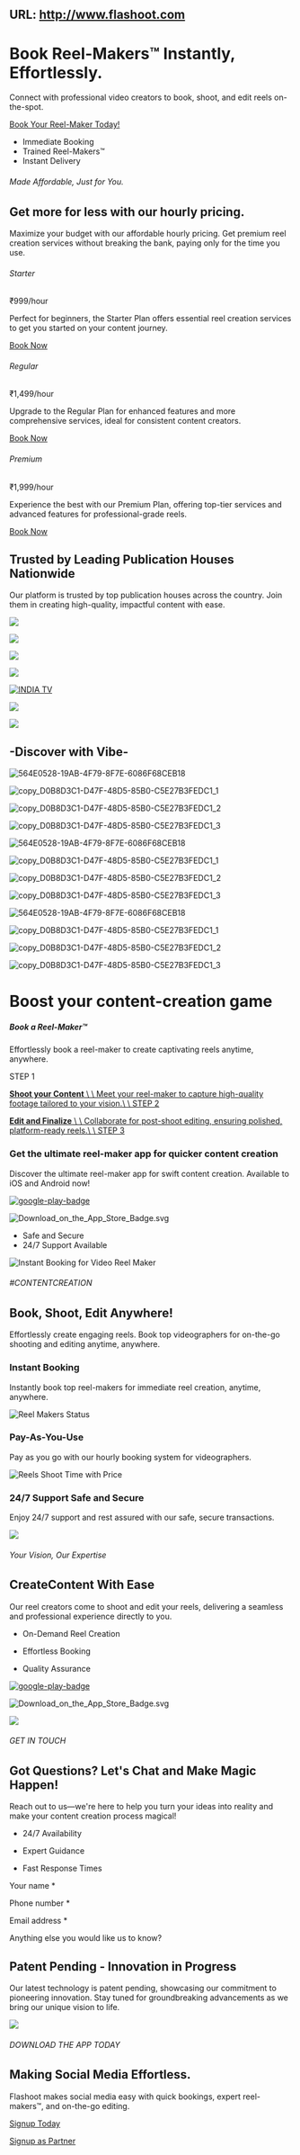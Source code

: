 URL: http://www.flashoot.com
---
# Book Reel-Makers™   Instantly, Effortlessly.

Connect with professional video creators to book, shoot, and edit reels on-the-spot.

[Book Your Reel-Maker Today!](https://flashoot.com/pricing/)

- Immediate Booking
- Trained Reel-Makers™
- Instant Delivery

###### Made Affordable, Just for You.

## Get more for less   with our hourly pricing.

Maximize your budget with our affordable hourly pricing. Get premium reel creation services without breaking the bank, paying only for the time you use.

###### Starter

₹999/hour

Perfect for beginners, the Starter Plan offers essential reel creation services to get you started on your content journey.

[Book Now](https://rzp.io/l/flashoot.starterplan)

###### Regular

₹1,499/hour

Upgrade to the Regular Plan for enhanced features and more comprehensive services, ideal for consistent content creators.

[Book Now](https://rzp.io/l/tphOKCnW)

###### Premium

₹1,999/hour

Experience the best with our Premium Plan, offering top-tier services and advanced features for professional-grade reels.

[Book Now](https://rzp.io/l/8ScfKEtb)

## Trusted by Leading Publication Houses Nationwide

Our platform is trusted by top publication houses across the country. Join them in creating high-quality, impactful content with ease.

[![](https://flashoot.com/wp-content/uploads/2024/07/947e405ff7b832e61e4c1de5913f51a3.png)](https://flashoot.com/#)

[![](https://flashoot.com/wp-content/uploads/2024/07/unnamed.png)](https://flashoot.com/#)

[![](https://flashoot.com/wp-content/uploads/2024/07/midday.png)](https://flashoot.com/#)

[![](https://flashoot.com/wp-content/uploads/2024/07/Hindustan-Times-Logo-PNG-03118.png)](https://flashoot.com/#)

[![INDIA TV](https://flashoot.com/wp-content/uploads/2024/07/8-1.png)](https://flashoot.com/#)

[![](https://flashoot.com/wp-content/uploads/2024/07/logo.png)](https://flashoot.com/#)

[![](https://flashoot.com/wp-content/uploads/2024/07/Zee_news.svg.png)](https://flashoot.com/#)

## -Discover with Vibe\-

![564E0528-19AB-4F79-8F7E-6086F68CEB18](https://flashoot.com/wp-content/uploads/2024/07/564E0528-19AB-4F79-8F7E-6086F68CEB18.gif)

![copy_D0B8D3C1-D47F-48D5-85B0-C5E27B3FEDC1_1](https://flashoot.com/wp-content/uploads/2024/07/copy_D0B8D3C1-D47F-48D5-85B0-C5E27B3FEDC1_1.gif)

![copy_D0B8D3C1-D47F-48D5-85B0-C5E27B3FEDC1_2](https://flashoot.com/wp-content/uploads/2024/07/copy_D0B8D3C1-D47F-48D5-85B0-C5E27B3FEDC1_2.gif)

![copy_D0B8D3C1-D47F-48D5-85B0-C5E27B3FEDC1_3](https://flashoot.com/wp-content/uploads/2024/07/copy_D0B8D3C1-D47F-48D5-85B0-C5E27B3FEDC1_3.gif)

![564E0528-19AB-4F79-8F7E-6086F68CEB18](https://flashoot.com/wp-content/uploads/2024/07/564E0528-19AB-4F79-8F7E-6086F68CEB18.gif)

![copy_D0B8D3C1-D47F-48D5-85B0-C5E27B3FEDC1_1](https://flashoot.com/wp-content/uploads/2024/07/copy_D0B8D3C1-D47F-48D5-85B0-C5E27B3FEDC1_1.gif)

![copy_D0B8D3C1-D47F-48D5-85B0-C5E27B3FEDC1_2](https://flashoot.com/wp-content/uploads/2024/07/copy_D0B8D3C1-D47F-48D5-85B0-C5E27B3FEDC1_2.gif)

![copy_D0B8D3C1-D47F-48D5-85B0-C5E27B3FEDC1_3](https://flashoot.com/wp-content/uploads/2024/07/copy_D0B8D3C1-D47F-48D5-85B0-C5E27B3FEDC1_3.gif)

![564E0528-19AB-4F79-8F7E-6086F68CEB18](https://flashoot.com/wp-content/uploads/2024/07/564E0528-19AB-4F79-8F7E-6086F68CEB18.gif)

![copy_D0B8D3C1-D47F-48D5-85B0-C5E27B3FEDC1_1](https://flashoot.com/wp-content/uploads/2024/07/copy_D0B8D3C1-D47F-48D5-85B0-C5E27B3FEDC1_1.gif)

![copy_D0B8D3C1-D47F-48D5-85B0-C5E27B3FEDC1_2](https://flashoot.com/wp-content/uploads/2024/07/copy_D0B8D3C1-D47F-48D5-85B0-C5E27B3FEDC1_2.gif)

![copy_D0B8D3C1-D47F-48D5-85B0-C5E27B3FEDC1_3](https://flashoot.com/wp-content/uploads/2024/07/copy_D0B8D3C1-D47F-48D5-85B0-C5E27B3FEDC1_3.gif)

# Boost your content-creation game

##### Book a Reel-Maker™

Effortlessly book a reel-maker to create captivating reels anytime, anywhere.

STEP 1

[**Shoot your Content** \\
\\
Meet your reel-maker to capture high-quality footage tailored to your vision.\\
\\
STEP 2](https://flashoot.com/#)

[**Edit and Finalize** \\
\\
Collaborate for post-shoot editing, ensuring polished, platform-ready reels.\\
\\
STEP 3](https://flashoot.com/#)

### Get the ultimate reel-maker app   for quicker content creation

Discover the ultimate reel-maker app for swift content creation. Available to iOS and Android now!

[![google-play-badge](https://flashoot.com/wp-content/uploads/elementor/thumbs/google-play-badge-1-qqwz50tkh7v2ldcma6lj8n3jfyexan9o8rbr2czwhu.png)](https://play.google.com/store/apps/details?id=com.flashoot.user&hl=en-IN)

![Download_on_the_App_Store_Badge.svg](https://flashoot.com/wp-content/uploads/elementor/thumbs/Download_on_the_App_Store_Badge.svg-1-qqwz4zvqerpddwgxfyes11mwwx4atjae8gkzzxfirm.png)

- Safe and Secure
- 24/7 Support Available

![Instant Booking for Video Reel Maker](https://flashoot.com/wp-content/uploads/2024/07/Banner.png)

###### \#CONTENTCREATION

## Book, Shoot, Edit Anywhere!

Effortlessly create engaging reels. Book top videographers for on-the-go shooting and editing anytime, anywhere.

### Instant Booking

Instantly book top reel-makers for immediate reel creation, anytime, anywhere.

![Reel Makers Status](https://flashoot.com/wp-content/uploads/2024/07/Group-1597881455-1.png)

### Pay-As-You-Use

Pay as you go with our hourly booking system for videographers.

![Reels Shoot Time with Price](https://flashoot.com/wp-content/uploads/2024/07/Cash-1.png)

### 24/7 Support   Safe and Secure

Enjoy 24/7 support and rest assured with our safe, secure transactions.

![](https://flashoot.com/wp-content/uploads/2024/07/Support.png)

###### Your Vision, Our Expertise

## CreateContent  With Ease

Our reel creators come to shoot and edit your reels, delivering a seamless and professional experience directly to you.

- On-Demand Reel Creation

- Effortless Booking

- Quality Assurance


[![google-play-badge](https://flashoot.com/wp-content/uploads/elementor/thumbs/google-play-badge-1-qqwz50tkh7v2ldcma6lj8n3jfyexan9o8rbr2czwhu.png)](https://play.google.com/store/apps/details?id=com.flashoot.user&hl=en-IN)

![Download_on_the_App_Store_Badge.svg](https://flashoot.com/wp-content/uploads/elementor/thumbs/Download_on_the_App_Store_Badge.svg-1-qqwz4zvqerpddwgxfyes11mwwx4atjae8gkzzxfirm.png)

![](https://flashoot.com/wp-content/uploads/2024/07/screens-1.png)

###### GET IN TOUCH

## Got Questions?   Let's Chat and Make Magic Happen!

Reach out to us—we're here to help you turn your ideas into reality and make your content creation process magical!

- 24/7 Availability

- Expert Guidance

- Fast Response Times


Your name \*

Phone number \*

Email address \*

Anything else you would like us to know?

## Patent Pending \-   Innovation in Progress

Our latest technology is patent pending, showcasing our commitment to pioneering innovation. Stay tuned for groundbreaking advancements as we bring our unique vision to life.

![](https://flashoot.com/wp-content/uploads/2024/07/patented-stamp-patent-pending-badge-seal-logo-label-emblem-seal-with-tick-check-mark-and-grunge-effect-for-decision-purpose-illustration-black-and-white-vector.jpg)

###### DOWNLOAD THE APP TODAY

## Making Social Media Effortless.

Flashoot makes social media easy with quick bookings, expert reel-makers™, and on-the-go editing.

[Signup Today](https://play.google.com/store/apps/details?id=com.flashoot.user&hl=en-IN)

[Signup as Partner](https://flashoot.com/become-a-partner/)